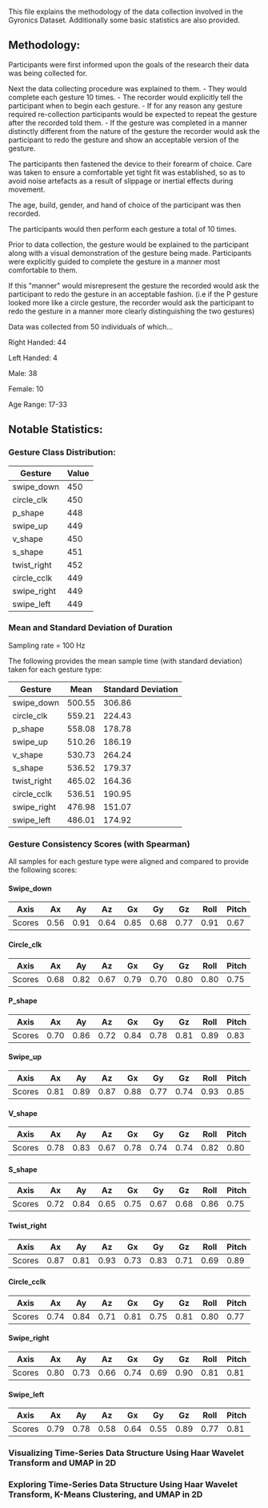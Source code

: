 This file explains the methodology of the data collection involved in the Gyronics Dataset. Additionally some basic statistics are also provided.

## Methodology:

Participants were first informed upon the goals of the research their data was being collected for.

Next the data collecting procedure was explained to them.
    - They would complete each gesture 10 times.
    - The recorder would explicitly tell the participant when to begin each gesture.
    - If for any reason any gesture required re-collection participants would be expected to repeat the gesture after the recorded told them.
    - If the gesture was completed in a manner distinctly different from the nature of the gesture the recorder would ask the participant to redo the gesture and show an acceptable version of the gesture.

The participants then fastened the device to their forearm of choice. Care was taken to ensure a comfortable yet tight fit was established, so as to avoid noise artefacts as a result of slippage or inertial effects during movement.

The age, build, gender, and hand of choice of the participant was then recorded.

The participants would then perform each gesture a total of 10 times.

Prior to data collection, the gesture would be explained to the participant along with a visual demonstration of the gesture being made. Participants were explicitly guided to complete the gesture in a manner most comfortable to them.

If this "manner" would misrepresent the gesture the recorded would ask the participant to redo the gesture in an acceptable fashion. (i.e if the P gesture looked more like a circle gesture, the recorder would ask the participant to redo the gesture in a manner more clearly distinguishing the two gestures)


Data was collected from 50 individuals of which...

Right Handed: 44

Left Handed: 4

Male: 38

Female: 10

Age Range: 17-33

## Notable Statistics:
### Gesture Class Distribution:
| Gesture       | Value |
|---------------|-------|
| swipe_down    | 450   |
| circle_clk    | 450   |
| p_shape       | 448   |
| swipe_up      | 449   |
| v_shape       | 450   |
| s_shape       | 451   |
| twist_right   | 452   |
| circle_cclk   | 449   |
| swipe_right   | 449   |
| swipe_left    | 449   |

### Mean and Standard Deviation of Duration
Sampling rate = 100 Hz

The following provides the mean sample time (with standard deviation) taken for each gesture type:

| Gesture        | Mean         | Standard Deviation |
|----------------|--------------|---------------------|
| swipe_down     | 500.55       | 306.86             |
| circle_clk     | 559.21       | 224.43             |
| p_shape        | 558.08       | 178.78             |
| swipe_up       | 510.26       | 186.19             |
| v_shape        | 530.73       | 264.24             |
| s_shape        | 536.52       | 179.37             |
| twist_right    | 465.02       | 164.36             |
| circle_cclk    | 536.51       | 190.95             |
| swipe_right    | 476.98       | 151.07             |
| swipe_left     | 486.01       | 174.92             |

### Gesture Consistency Scores (with Spearman)

All samples for each gesture type were aligned and compared to provide the following scores:

#### Swipe_down
| Axis   	| Ax   	| Ay   	| Az   	| Gx   	| Gy   	| Gz   	| Roll 	| Pitch 	|
|--------	|------	|------	|------	|------	|------	|------	|------	|-------	|
| Scores 	| 0.56 	| 0.91 	| 0.64 	| 0.85 	| 0.68 	| 0.77 	| 0.91 	| 0.67  	|

#### Circle_clk
| Axis   	| Ax   	| Ay   	| Az   	| Gx   	| Gy   	| Gz   	| Roll 	| Pitch 	|
|--------	|------	|------	|------	|------	|------	|------	|------	|-------	|
| Scores 	| 0.68 	| 0.82 	| 0.67 	| 0.79 	| 0.70 	| 0.80 	| 0.80 	| 0.75  	|

#### P_shape
| Axis   	| Ax   	| Ay   	| Az   	| Gx   	| Gy   	| Gz   	| Roll 	| Pitch 	|
|--------	|------	|------	|------	|------	|------	|------	|------	|-------	|
| Scores 	| 0.70 	| 0.86 	| 0.72 	| 0.84 	| 0.78 	| 0.81 	| 0.89 	| 0.83  	|

#### Swipe_up
| Axis   	| Ax   	| Ay   	| Az   	| Gx   	| Gy   	| Gz   	| Roll 	| Pitch 	|
|--------	|------	|------	|------	|------	|------	|------	|------	|-------	|
| Scores 	| 0.81 	| 0.89 	| 0.87 	| 0.88 	| 0.77 	| 0.74 	| 0.93 	| 0.85 	    |

#### V_shape
| Axis   	| Ax   	| Ay   	| Az   	| Gx   	| Gy   	| Gz   	| Roll 	| Pitch 	|
|--------	|------	|------	|------	|------	|------	|------	|------	|-------	|
| Scores 	| 0.78 	| 0.83 	| 0.67 	| 0.78 	| 0.74 	| 0.74 	| 0.82 	| 0.80  	|

#### S_shape
| Axis   	| Ax   	| Ay   	| Az   	| Gx   	| Gy   	| Gz   	| Roll 	| Pitch 	|
|--------	|------	|------	|------	|------	|------	|------	|------	|-------	|
| Scores 	| 0.72 	| 0.84 	| 0.65 	| 0.75 	| 0.67 	| 0.68 	| 0.86 	| 0.75  	|

#### Twist_right
| Axis   	| Ax   	| Ay   	| Az   	| Gx   	| Gy   	| Gz   	| Roll 	| Pitch 	|
|--------	|------	|------	|------	|------	|------	|------	|------	|-------	|
| Scores 	| 0.87 	| 0.81 	| 0.93 	| 0.73 	| 0.83 	| 0.71 	| 0.69 	| 0.89  	|

#### Circle_cclk
| Axis   	| Ax   	| Ay   	| Az   	| Gx   	| Gy   	| Gz   	| Roll 	| Pitch 	|
|--------	|------	|------	|------	|------	|------	|------	|------	|-------	|
| Scores 	| 0.74	| 0.84 	| 0.71 	| 0.81 	| 0.75 	| 0.81 	| 0.80 	| 0.77  	|

#### Swipe_right
| Axis   	| Ax   	| Ay   	| Az   	| Gx   	| Gy   	| Gz   	| Roll 	| Pitch 	|
|--------	|------	|------	|------	|------	|------	|------	|------	|-------	|
| Scores 	| 0.80 	| 0.73 	| 0.66 	| 0.74 	| 0.69 	| 0.90 	| 0.81 	| 0.81  	|

#### Swipe_left
| Axis   	| Ax   	| Ay   	| Az   	| Gx   	| Gy   	| Gz   	| Roll 	| Pitch 	|
|--------	|------	|------	|------	|------	|------	|------	|------	|-------	|
| Scores 	| 0.79 	| 0.78 	| 0.58 	| 0.64 	| 0.55 	| 0.89 	| 0.77 	| 0.81  	|

### Visualizing Time-Series Data Structure Using Haar Wavelet Transform and UMAP in 2D


### Exploring Time-Series Data Structure Using Haar Wavelet Transform, K-Means Clustering, and UMAP in 2D

